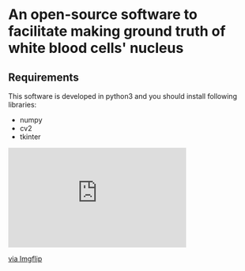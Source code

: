 
# An open-source software to facilitate making ground truth of white blood cells' nucleus
## Requirements
This software is developed in python3 and you should install following libraries:

* numpy
* cv2
* tkinter

<div style="width:360px;max-width:100%;"><div style="height:0;padding-bottom:56.11%;position:relative;"><iframe width="360" height="202" style="position:absolute;top:0;left:0;width:100%;height:100%;" frameBorder="0" src="https://imgflip.com/embed/4l9u1r"></iframe></div><p><a href="https://imgflip.com/gif/4l9u1r">via Imgflip</a></p></div>

